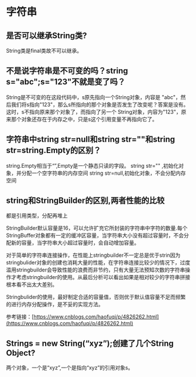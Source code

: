 # 字符串

## 是否可以继承String类?

String类是final类故不可以继承。

## 不是说字符串是不可变的吗？string s="abc";s="123"不就是变了吗？

String是不可变的在这段代码中，s原先指向一个String对象，内容是 "abc"，然后我们将s指向"123"，那么s所指向的那个对象是否发生了改变呢？答案是没有。这时，s不指向原来那个对象了，而指向了另一个 String对象，内容为"123"，原来那个对象还存在于内存之中，只是s这个引用变量不再指向它了。

## 字符串中string str=null和string str=""和string str=string.Empty的区别？

string.Empty相当于“”,Empty是一个静态只读的字段。 string str="" ,初始化对象，并分配一个空字符串的内存空间 string str=null,初始化对象，不会分配内存空间

## string和StringBuilder的区别,两者性能的比较

都是引用类型，分配再堆上

StringBuilder默认容量是16，可以允许扩充它所封装的字符串中字符的数量.每个StringBuffer对象都有一定的缓冲区容量，当字符串大小没有超过容量时，不会分配新的容量，当字符串大小超过容量时，会自动增加容量。

对于简单的字符串连接操作，在性能上stringbuilder不一定总是优于strin因为stringbulider对象的创建也消耗大量的性能，在字符串连接比较少的情况下，过度滥用stringbuilder会导致性能的浪费而非节约，只有大量无法预知次数的字符串操作才考虑stringbuilder的使用。从最后分析可以看出如果是相对较少的字符串拼接根本看不出太大差别。

Stringbulider的使用，最好制定合适的容量值，否则优于默认值容量不足而频繁的进行内存分配操作，是不妥的实现方法。

参考链接：[https://www.cnblogs.com/haofuqi/p/4826262.html](https://www.cnblogs.com/haofuqi/p/4826262.html)

## Strings = new String(“xyz”);创建了几个String Object?

两个对象，一个是“xyz”,一个是指向“xyz”的引用对象s。